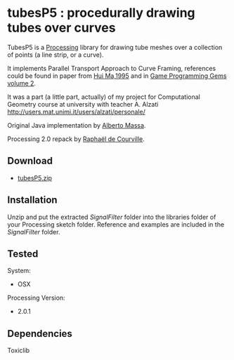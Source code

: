 # tubesP5 : procedurally drawing tubes over curves

TubesP5 is a [Processing](https://processing.org) library for drawing tube meshes over a collection of points (a line strip, or a curve).

It implements Parallel Transport Approach to Curve Framing, references could be found in paper from [Hui Ma,1995](ftp://ftp.cs.indiana.edu/pub/techreports/TR425.pdf) and in [Game Programming Gems volume 2](http://books.google.de/books?id=M2QYbTVd0VgC&lpg=PA215&ots=K4t0eyqKVS&dq=parallel+transport+frame+gems+2&pg=PA215&redir_esc=y#v=onepage&q&f=false).

It was a part (a little part, actually) of my project for Computational Geometry course at university with teacher A. Alzati
http://users.mat.unimi.it/users/alzati/personale/

Original Java implementation by [Alberto Massa](https://twitter.com/nkint).

Processing 2.0 repack by [Raphaël de Courville](vimeo.com/sableraf/).


## Download

* [tubesP5.zip](http://s176381904.onlinehome.fr/processing/TubesP5/download/tubesP5.zip)

## Installation

Unzip and put the extracted *SignalFilter* folder into the libraries folder of your Processing sketch folder. Reference and examples are included in the *SignalFilter* folder.

## Tested

System: 

* OSX 


Processing Version: 

* 2.0.1


## Dependencies

Toxiclib